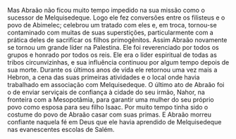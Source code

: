 ﻿Mas Abraão não ficou muito tempo impedido na sua missão como o sucessor de Melquisedeque. Logo ele fez conversões entre os filisteus e o povo de Abimelec; celebrou um tratado com eles e, em troca, tornou-se contaminado com muitas de suas superstições, particularmente com a prática deles de sacrifícar os filhos primogênitos. Assim Abraão novamente se tornou um grande líder na Palestina. Ele foi reverenciado por todos os grupos e honrado por todos os reis. Ele era o líder espiritual de todas as tribos circunvizinhas, e sua influência continuou por algum tempo depois de sua morte. Durante os últimos anos de vida ele retornou uma vez mais a Hebron, a cena das suas primeiras atividades e o local onde havia trabalhado em associação com Melquisedeque. O último ato de Abraão foi o de enviar serviçais de confiança à cidade do seu irmão, Nahor, na fronteira com a Mesopotâmia, para garantir uma mulher do seu próprio povo como esposa para seu filho Isaac. Por muito tempo tinha sido o costume do povo de Abraão casar com suas primas. E Abraão morreu confiante naquela fé em Deus que ele havia aprendido de Melquisedeque nas evanescentes escolas de Salém.